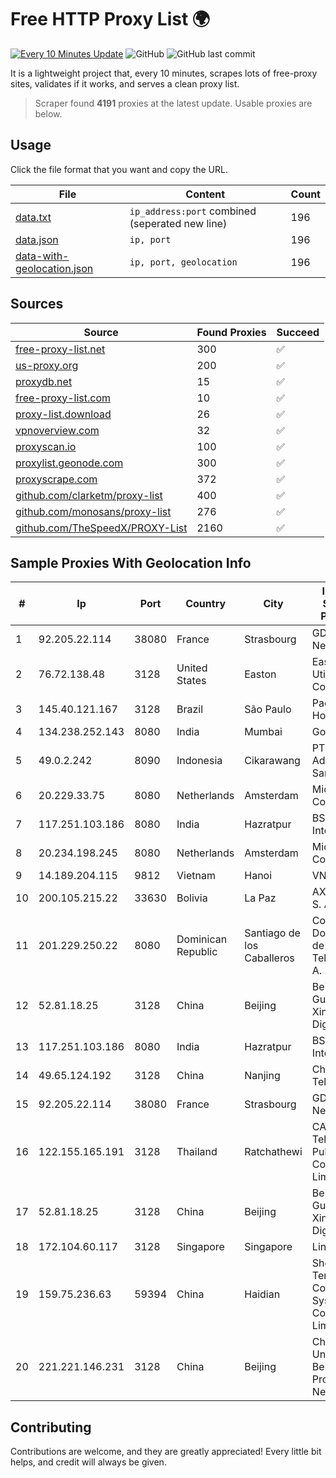 
# Free HTTP Proxy List 🌍

[![Every 10 Minutes Update](https://github.com/mertguvencli/http-proxy-list/actions/workflows/main.yml/badge.svg?branch=main)](https://github.com/mertguvencli/http-proxy-list/actions/workflows/main.yml)
![GitHub](https://img.shields.io/github/license/mertguvencli/http-proxy-list)
![GitHub last commit](https://img.shields.io/github/last-commit/mertguvencli/http-proxy-list)

It is a lightweight project that, every 10 minutes, scrapes lots of free-proxy sites, validates if it works, and serves a clean proxy list.


> Scraper found **4191** proxies at the latest update. Usable proxies are below.

## Usage

Click the file format that you want and copy the URL.


|File|Content|Count|
|----|-------|-----|
|[data.txt](https://raw.githubusercontent.com/mertguvencli/http-proxy-list/main/proxy-list/data.txt)|`ip_address:port` combined (seperated new line)|196|
|[data.json](https://raw.githubusercontent.com/mertguvencli/http-proxy-list/main/proxy-list/data.json)|`ip, port`|196|
|[data-with-geolocation.json](https://raw.githubusercontent.com/mertguvencli/http-proxy-list/main/proxy-list/data-with-geolocation.json)|`ip, port, geolocation`|196|

## Sources

|Source|Found Proxies|Succeed|
|------|-------------|-------|
|[free-proxy-list.net](https://free-proxy-list.net)|300|✅|
|[us-proxy.org](https://www.us-proxy.org)|200|✅|
|[proxydb.net](http://proxydb.net)|15|✅|
|[free-proxy-list.com](https://free-proxy-list.com/?page=&port=&type%5B%5D=http&type%5B%5D=https&up_time=0&search=Search)|10|✅|
|[proxy-list.download](https://www.proxy-list.download/HTTP)|26|✅|
|[vpnoverview.com](https://vpnoverview.com/privacy/anonymous-browsing/free-proxy-servers)|32|✅|
|[proxyscan.io](https://www.proxyscan.io)|100|✅|
|[proxylist.geonode.com](https://proxylist.geonode.com/api/proxy-list?limit=300&page=1&sort_by=lastChecked&sort_type=desc&protocols=http,https)|300|✅|
|[proxyscrape.com](https://api.proxyscrape.com/v2/?request=displayproxies&protocol=http&timeout=10000&country=all&ssl=all&anonymity=all)|372|✅|
|[github.com/clarketm/proxy-list](https://raw.githubusercontent.com/clarketm/proxy-list/master/proxy-list-raw.txt)|400|✅|
|[github.com/monosans/proxy-list](https://raw.githubusercontent.com/monosans/proxy-list/main/proxies/http.txt)|276|✅|
|[github.com/TheSpeedX/PROXY-List](https://raw.githubusercontent.com/TheSpeedX/PROXY-List/master/http.txt)|2160|✅|


## Sample Proxies With Geolocation Info

|#|Ip|Port|Country|City|Internet Service Provider|
|-|--|----|-------|----|-------------------------|
|1|92.205.22.114|38080|France|Strasbourg|GD MASS Network|
|2|76.72.138.48|3128|United States|Easton|Easton Utilities Commission|
|3|145.40.121.167|3128|Brazil|São Paulo|Packet Host, Inc.|
|4|134.238.252.143|8080|India|Mumbai|Google LLC|
|5|49.0.2.242|8090|Indonesia|Cikarawang|PT Usaha Adi Sanggoro|
|6|20.229.33.75|8080|Netherlands|Amsterdam|Microsoft Corporation|
|7|117.251.103.186|8080|India|Hazratpur|BSNL Internet|
|8|20.234.198.245|8080|Netherlands|Amsterdam|Microsoft Corporation|
|9|14.189.204.115|9812|Vietnam|Hanoi|VNPT|
|10|200.105.215.22|33630|Bolivia|La Paz|AXS Bolivia S. A.|
|11|201.229.250.22|8080|Dominican Republic|Santiago de los Caballeros|Compañía Dominicana de Teléfonos S. A.|
|12|52.81.18.25|3128|China|Beijing|Beijing Guanghuan Xinwang Digital|
|13|117.251.103.186|8080|India|Hazratpur|BSNL Internet|
|14|49.65.124.192|3128|China|Nanjing|China Telecom|
|15|92.205.22.114|38080|France|Strasbourg|GD MASS Network|
|16|122.155.165.191|3128|Thailand|Ratchathewi|CAT Telecom Public Company Limited|
|17|52.81.18.25|3128|China|Beijing|Beijing Guanghuan Xinwang Digital|
|18|172.104.60.117|3128|Singapore|Singapore|Linode, LLC|
|19|159.75.236.63|59394|China|Haidian|Shenzhen Tencent Computer Systems Company Limited|
|20|221.221.146.231|3128|China|Beijing|China Unicom Beijing Province Network|



## Contributing

Contributions are welcome, and they are greatly appreciated! Every
little bit helps, and credit will always be given.

